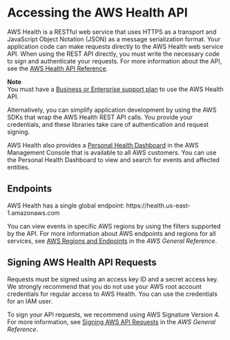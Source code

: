 # Accessing the AWS Health API<a name="health-api"></a>

AWS Health is a RESTful web service that uses HTTPS as a transport and JavaScript Object Notation \(JSON\) as a message serialization format\. Your application code can make requests directly to the AWS Health web service API\. When using the REST API directly, you must write the necessary code to sign and authenticate your requests\. For more information about the API, see the [AWS Health API Reference](http://docs.aws.amazon.com/health/latest/APIReference/)\.

**Note**  
You must have a [Business or Enterprise support plan](https://aws.amazon.com/premiumsupport/compare-plans/) to use the AWS Health API\.

 Alternatively, you can simplify application development by using the AWS SDKs that wrap the AWS Health REST API calls\. You provide your credentials, and these libraries take care of authentication and request signing\. 

AWS Health also provides a [Personal Health Dashboard](https://phd.aws.amazon.com/phd/home#/) in the AWS Management Console that is available to all AWS customers\. You can use the Personal Health Dashboard to view and search for events and affected entities\.

## Endpoints<a name="endpoints"></a>

AWS Health has a single global endpoint: https://health\.us\-east\-1\.amazonaws\.com

You can view events in specific AWS regions by using the filters supported by the API\. For more information about AWS endpoints and regions for all services, see [AWS Regions and Endpoints](http://docs.aws.amazon.com/general/latest/gr/rande.html) in the *AWS General Reference*\.

## Signing AWS Health API Requests<a name="signing"></a>

Requests must be signed using an access key ID and a secret access key\. We strongly recommend that you do not use your AWS root account credentials for regular access to AWS Health\. You can use the credentials for an IAM user\.

To sign your API requests, we recommend using AWS Signature Version 4\. For more information, see [Signing AWS API Requests](http://docs.aws.amazon.com/general/latest/gr/signing_aws_api_requests.html) in the *AWS General Reference*\.